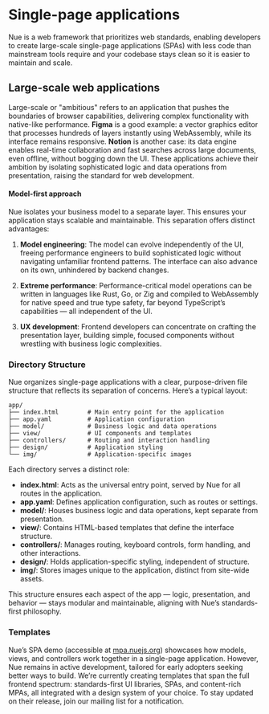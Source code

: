 
# Single-page applications
Nue is a web framework that prioritizes web standards, enabling developers to create large-scale single-page applications (SPAs) with less code than mainstream tools require and your codebase stays clean so it is easier to maintain and scale.


## Large-scale web applications
Large-scale or "ambitious" refers to an application that pushes the boundaries of browser capabilities, delivering complex functionality with native-like performance. **Figma** is a good example: a vector graphics editor that processes hundreds of layers instantly using WebAssembly, while its interface remains responsive. **Notion** is another case: its data engine enables real-time collaboration and fast searches across large documents, even offline, without bogging down the UI. These applications achieve their ambition by isolating sophisticated logic and data operations from presentation, raising the standard for web development.


#### Model-first approach
Nue isolates your business model to a separate layer. This ensures your application stays scalable and maintainable. This separation offers distinct advantages:

1. **Model engineering**: The model can evolve independently of the UI, freeing performance engineers to build sophisticated logic without navigating unfamiliar frontend patterns. The interface can also advance on its own, unhindered by backend changes.

2. **Extreme performance**: Performance-critical model operations can be written in languages like Rust, Go, or Zig and compiled to WebAssembly for native speed and true type safety, far beyond TypeScript’s capabilities — all independent of the UI.

3. **UX development**: Frontend developers can concentrate on crafting the presentation layer, building simple, focused components without wrestling with business logic complexities.



### Directory Structure
Nue organizes single-page applications with a clear, purpose-driven file structure that reflects its separation of concerns. Here’s a typical layout:

```
app/
├── index.html        # Main entry point for the application
├── app.yaml          # Application configuration
├── model/            # Business logic and data operations
├── view/             # UI components and templates
├── controllers/      # Routing and interaction handling
├── design/           # Application styling
└── img/              # Application-specific images
```

Each directory serves a distinct role:

- **index.html**: Acts as the universal entry point, served by Nue for all routes in the application.
- **app.yaml**: Defines application configuration, such as routes or settings.
- **model/**: Houses business logic and data operations, kept separate from presentation.
- **view/**: Contains HTML-based templates that define the interface structure.
- **controllers/**: Manages routing, keyboard controls, form handling, and other interactions.
- **design/**: Holds application-specific styling, independent of structure.
- **img/**: Stores images unique to the application, distinct from site-wide assets.

This structure ensures each aspect of the app — logic, presentation, and behavior — stays modular and maintainable, aligning with Nue’s standards-first philosophy.


### Templates
Nue’s SPA demo (accessible at [mpa.nuejs.org](//mpa.nuejs.org/)\) showcases how models, views, and controllers work together in a single-page application. However, Nue remains in active development, tailored for early adopters seeking better ways to build. We’re currently creating templates that span the full frontend spectrum: standards-first UI libraries, SPAs, and content-rich MPAs, all integrated with a design system of your choice. To stay updated on their release, join our mailing list for a notification.
